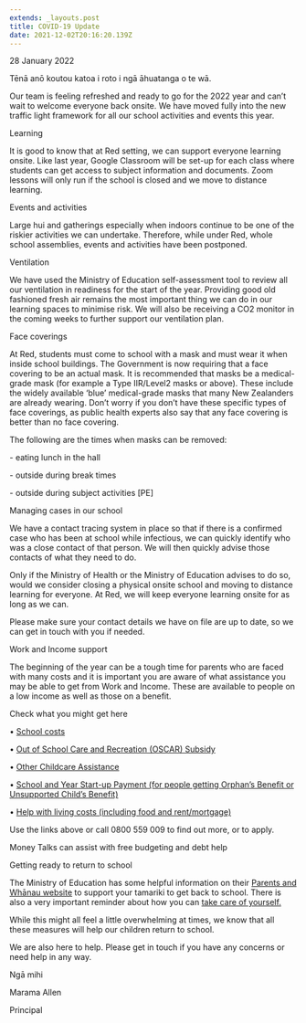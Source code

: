 ```yaml
---
extends: _layouts.post
title: COVID-19 Update
date: 2021-12-02T20:16:20.139Z
---
```

28 January 2022



Tēnā anō koutou katoa i roto i ngā āhuatanga o te wā.

Our team is feeling refreshed and ready to go for the 2022 year and can’t wait to welcome everyone back onsite. We have moved fully into the new traffic light framework for all our school activities and events this year. 



Learning 

It is good to know that at Red setting, we can support everyone learning onsite. Like last year, Google Classroom will be set-up for each class where students can get access to subject information and documents. Zoom lessons will only run if the school is closed and we move to distance learning.   



Events and activities

Large hui and gatherings especially when indoors continue to be one of the riskier activities we can undertake. Therefore, while under Red, whole school assemblies, events and activities have been postponed.



Ventilation

We have used the Ministry of Education self-assessment tool to review all our ventilation in readiness for the start of the year. Providing good old fashioned fresh air remains the most important thing we can do in our learning spaces to minimise risk. We will also be receiving a CO2 monitor in the coming weeks to further support our ventilation plan.



Face coverings

At Red, students must come to school with a mask and must wear it when inside school buildings. The Government is now requiring that a face covering to be an actual mask. It is recommended that masks be a medical-grade mask (for example a Type IIR/Level2 masks or above). These include the widely available ‘blue’ medical-grade masks that many New Zealanders are already wearing. Don’t worry if you don’t have these specific types of face coverings, as public health experts also say that any face covering is better than no face covering. 

The following are the times when masks can be removed:

\-	eating lunch in the hall 

\-	outside during break times

\-	outside during subject activities \[PE] 

Managing cases in our school

We have a contact tracing system in place so that if there is a confirmed case who has been at school while infectious, we can quickly identify who was a close contact of that person.  We will then quickly advise those contacts of what they need to do.



Only if the Ministry of Health or the Ministry of Education advises to do so, would we consider closing a physical onsite school and moving to distance learning for everyone. At Red, we will keep everyone learning onsite for as long as we can. 



Please make sure your contact details we have on file are up to date, so we can get in touch with you if needed. 



Work and Income support

The beginning of the year can be a tough time for parents who are faced with many costs and it is important you are aware of what assistance you may be able to get from Work and Income. These are available to people on a low income as well as those on a benefit.

Check what you might get here

•	[School costs](https://www.workandincome.govt.nz/eligibility/children/school-costs.html)

•	[Out of School Care and Recreation (OSCAR) Subsidy](https://www.workandincome.govt.nz/products/a-z-benefits/oscar-subsidy.html)

•	[Other Childcare Assistance](https://www.workandincome.govt.nz/providers/childcare-assistance/index.html)

•	[School and Year Start-up Payment (for people getting Orphan’s Benefit or Unsupported Child’s Benefit)](https://www.workandincome.govt.nz/products/a-z-benefits/school-and-year-start-up-payment.html)

•	[Help with living costs (including food and rent/mortgage) ](https://www.workandincome.govt.nz/eligibility/living-expenses/index.html)



Use the links above or call 0800 559 009 to find out more, or to apply. 

Money Talks can assist with free budgeting and debt help



Getting ready to return to school

The Ministry of Education has some helpful information on their [Parents and Whānau website](https://parents.education.govt.nz/essential-information/covid-19-information-for-parents-and-whanau/back-to-early-learning-services-school-or-kura/) to support your tamariki to get back to school. There is also a very important reminder about how you can [take care of yourself.  ](https://parents.education.govt.nz/essential-information/covid-19-information-for-parents-and-whanau/back-to-early-learning-services-school-or-kura/#takecare)



While this might all feel a little overwhelming at times, we know that all these measures will help our children return to school.  

We are also here to help. Please get in touch if you have any concerns or need help in any way.



Ngā mihi 

Marama Allen

Principal
